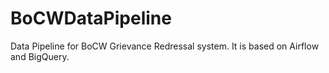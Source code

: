 # BoCWDataPipeline
Data Pipeline for BoCW Grievance Redressal system. It is based on Airflow and BigQuery.
